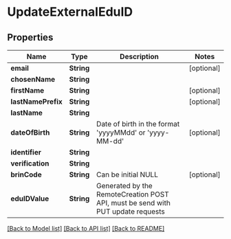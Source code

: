 # UpdateExternalEduID

## Properties
Name | Type | Description | Notes
------------ | ------------- | ------------- | -------------
**email** | **String** |  | [optional] 
**chosenName** | **String** |  | 
**firstName** | **String** |  | [optional] 
**lastNamePrefix** | **String** |  | [optional] 
**lastName** | **String** |  | 
**dateOfBirth** | **String** | Date of birth in the format &#39;yyyyMMdd&#39; or &#39;yyyy-MM-dd&#39; | [optional] 
**identifier** | **String** |  | 
**verification** | **String** |  | 
**brinCode** | **String** | Can be initial NULL | [optional] 
**eduIDValue** | **String** | Generated by the RemoteCreation POST API, must be send with PUT update requests | 

[[Back to Model list]](../README.md#documentation-for-models) [[Back to API list]](../README.md#documentation-for-api-endpoints) [[Back to README]](../README.md)


